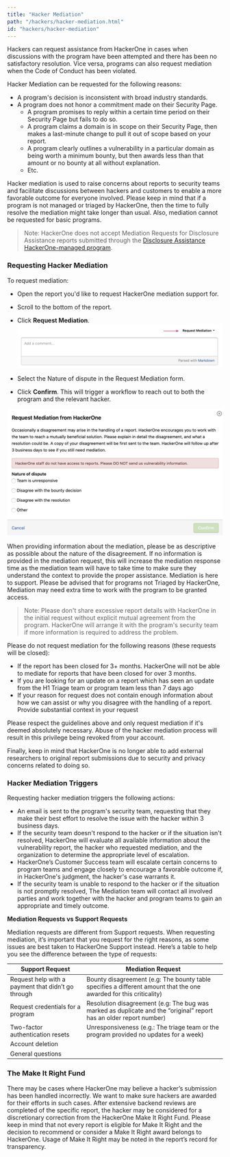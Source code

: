 ```yaml
---
title: "Hacker Mediation"
path: "/hackers/hacker-mediation.html"
id: "hackers/hacker-mediation"
---
```



Hackers can request assistance from HackerOne in cases when discussions with the program have been attempted and there has been no satisfactory resolution. Vice versa, programs can also request mediation when the Code of Conduct has been violated. 

Hacker Mediation can be requested for the following reasons:
* A program's decision is inconsistent with broad industry standards.
* A program does not honor a commitment made on their Security Page.
  * A program promises to reply within a certain time period on their Security Page but fails to do so.
  * A program claims a domain is in scope on their Security Page, then makes a last-minute change to pull it out of scope based on your report.
  * A program clearly outlines a vulnerability in a particular domain as being worth a minimum bounty, but then awards less than that amount or no bounty at all without explanation.
  * Etc.

Hacker mediation is used to raise concerns about reports to security teams and facilitate discussions between hackers and customers to enable a more favorable outcome for everyone involved. Please keep in mind that if a program is not managed or triaged by HackerOne, then the time to fully resolve the mediation might take longer than usual. Also, mediation cannot be requested for basic programs.

>Note: HackerOne does not accept Mediation Requests for Disclosure Assistance reports submitted through the [Disclosure Assistance HackerOne-managed program](https://hackerone.com/disclosure-assistance?type=team).

### Requesting Hacker Mediation
To request mediation:
* Open the report you'd like to request HackerOne mediation support for.
* Scroll to the bottom of the report.
* Click **Request Mediation**.
![request mediation button](./images/request-mediation-1.png)

* Select the Nature of dispute in the Request Mediation form.
* Click **Confirm**. This will trigger a workflow to reach out to both the program and the relevant hacker.

![request mediation form](./images/request-mediation-2.png)

When providing information about the mediation, please be as descriptive as possible about the nature of the disagreement. If no information is provided in the mediation request, this will increase the mediation response time as the mediation team will have to take time to make sure they understand the context to provide the proper assistance. Mediation is here to support. Please be advised that for programs not Triaged by HackerOne, Mediation may need extra time to work with the program to be granted access.

>Note: Please don't share excessive report details with HackerOne in the initial request without explicit mutual agreement from the program. HackerOne will arrange it with the program's security team if more information is required to address the problem.

Please do not request mediation for the following reasons (these requests will be closed):
* If the report has been closed for 3+ months. HackerOne will not be able to mediate for reports that have been closed for over 3 months.
* If you are looking for an update on a report which has seen an update from the H1 Triage team or program team less than 7 days ago
* If your reason for request does not contain enough information about how we can assist or why you disagree with the handling of a report. Provide substantial context in your request

Please respect the guidelines above and only request mediation if it's deemed absolutely necessary. Abuse of the hacker mediation process will result in this privilege being revoked from your account.

Finally, keep in mind that HackerOne is no longer able to add external researchers to original report submissions due to security and privacy concerns related to doing so.


### Hacker Mediation Triggers
Requesting hacker mediation triggers the following actions:
* An email is sent to the program's security team, requesting that they make their best effort to resolve the issue with the hacker within 3 business days.
* If the security team doesn't respond to the hacker or if the situation isn't resolved, HackerOne will evaluate all available information about the vulnerability report, the hacker who requested mediation, and the organization to determine the appropriate level of escalation.
* HackerOne’s Customer Success team will escalate certain concerns to program teams and engage closely to encourage a favorable outcome if, in HackerOne's judgment, the hacker's case warrants it.
* If the security team is unable to respond to the hacker or if the situation is not promptly resolved, The Mediation team will contact all involved parties and work together with the hacker and program teams to gain an appropriate and timely outcome.

**Mediation Requests vs Support Requests**

Mediation requests are different from Support requests. When requesting mediation, it’s important that you request for the right reasons, as some issues are best taken to HackerOne Support instead. Here’s a table to help you see the difference between the type of requests:


Support Request | Mediation Request
----------------- | ---------------
Request help with a payment that didn’t go through | Bounty disagreement (e.g: The bounty table specifies a different amount that the one awarded for this criticality)
Request credentials for a program | Resolution disagreement (e.g: The bug was marked as duplicate and the “original” report has an older report number)
Two-factor authentication resets | Unresponsiveness (e.g.: The triage team or the program provided no updates for a week)
Account deletion |
General questions |


### The Make It Right Fund
There may be cases where HackerOne may believe a hacker’s submission has been handled incorrectly. We want to make sure hackers are awarded for their efforts in such cases. After extensive backend reviews are completed of the specific report, the hacker may be considered for a discretionary correction from the HackerOne Make It Right Fund. Please keep in mind that not every report is eligible for Make It Right and the decision to recommend or consider a Make It Right award belongs to HackerOne. Usage of Make It Right may be noted in the report’s record for transparency.
